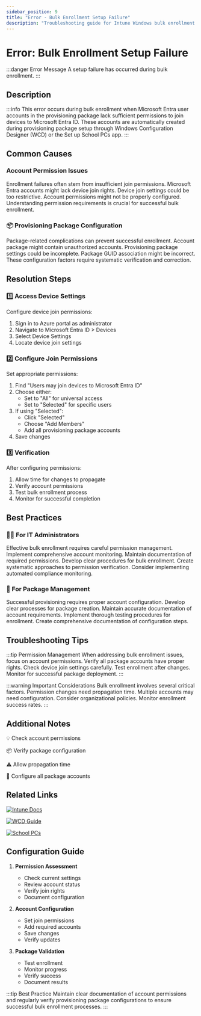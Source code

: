 ```yaml
---
sidebar_position: 9
title: "Error - Bulk Enrollment Setup Failure"
description: "Troubleshooting guide for Intune Windows bulk enrollment setup failure with provisioning packages"
---
```


# Error: Bulk Enrollment Setup Failure

:::danger Error Message
A setup failure has occurred during bulk enrollment.
:::

## Description

:::info
This error occurs during bulk enrollment when Microsoft Entra user accounts in the provisioning package lack sufficient permissions to join devices to Microsoft Entra ID. These accounts are automatically created during provisioning package setup through Windows Configuration Designer (WCD) or the Set up School PCs app.
:::

## Common Causes

<div class="card-container">
<div class="cause-card">

### Account Permission Issues
Enrollment failures often stem from insufficient join permissions. Microsoft Entra accounts might lack device join rights. Device join settings could be too restrictive. Account permissions might not be properly configured. Understanding permission requirements is crucial for successful bulk enrollment.

</div>
<div class="cause-card">

### 📦 Provisioning Package Configuration
Package-related complications can prevent successful enrollment. Account package might contain unauthorized accounts. Provisioning package settings could be incomplete. Package GUID association might be incorrect. These configuration factors require systematic verification and correction.

</div>
</div>

## Resolution Steps

<div class="steps-container">

### 1️⃣ Access Device Settings
Configure device join permissions:
1. Sign in to Azure portal as administrator
2. Navigate to Microsoft Entra ID > Devices
3. Select Device Settings
4. Locate device join settings

### 2️⃣ Configure Join Permissions
Set appropriate permissions:
1. Find "Users may join devices to Microsoft Entra ID"
2. Choose either:
   - Set to "All" for universal access
   - Set to "Selected" for specific users
3. If using "Selected":
   - Click "Selected"
   - Choose "Add Members"
   - Add all provisioning package accounts
4. Save changes

### 3️⃣ Verification
After configuring permissions:
1. Allow time for changes to propagate
2. Verify account permissions
3. Test bulk enrollment process
4. Monitor for successful completion

</div>

## Best Practices

<div class="card-container">
<div class="practice-card">

### 👨‍💻 For IT Administrators
Effective bulk enrollment requires careful permission management. Implement comprehensive account monitoring. Maintain documentation of required permissions. Develop clear procedures for bulk enrollment. Create systematic approaches to permission verification. Consider implementing automated compliance monitoring.

</div>
<div class="practice-card">

### 🔄 For Package Management
Successful provisioning requires proper account configuration. Develop clear processes for package creation. Maintain accurate documentation of account requirements. Implement thorough testing procedures for enrollment. Create comprehensive documentation of configuration steps.

</div>
</div>

## Troubleshooting Tips

:::tip Permission Management
When addressing bulk enrollment issues, focus on account permissions. Verify all package accounts have proper rights. Check device join settings carefully. Test enrollment after changes. Monitor for successful package deployment.
:::

:::warning Important Considerations
Bulk enrollment involves several critical factors. Permission changes need propagation time. Multiple accounts may need configuration. Consider organizational policies. Monitor enrollment success rates.
:::

## Additional Notes

<div class="notes-container">

💡 Check account permissions

📦 Verify package configuration

⚠️ Allow propagation time

👥 Configure all package accounts

</div>

## Related Links

<div class="links-container">

[![Intune Docs](https://img.shields.io/badge/Intune-Bulk_Enrollment-0078D4?style=for-the-badge&logo=microsoft)](https://docs.microsoft.com/en-us/mem/intune/enrollment/windows-bulk-enrollment)

[![WCD Guide](https://img.shields.io/badge/Windows-Configuration_Designer-black?style=for-the-badge&logo=microsoft)](https://docs.microsoft.com/en-us/windows/configuration/provisioning-packages/provisioning-packages)

[![School PCs](https://img.shields.io/badge/Windows-School_PCs-blue?style=for-the-badge&logo=microsoft)](https://docs.microsoft.com/en-us/windows/configuration/set-up-school-pcs-technical)

</div>

## Configuration Guide

1. **Permission Assessment**
   - Check current settings
   - Review account status
   - Verify join rights
   - Document configuration

2. **Account Configuration**
   - Set join permissions
   - Add required accounts
   - Save changes
   - Verify updates

3. **Package Validation**
   - Test enrollment
   - Monitor progress
   - Verify success
   - Document results

:::tip Best Practice
Maintain clear documentation of account permissions and regularly verify provisioning package configurations to ensure successful bulk enrollment processes.
::: 